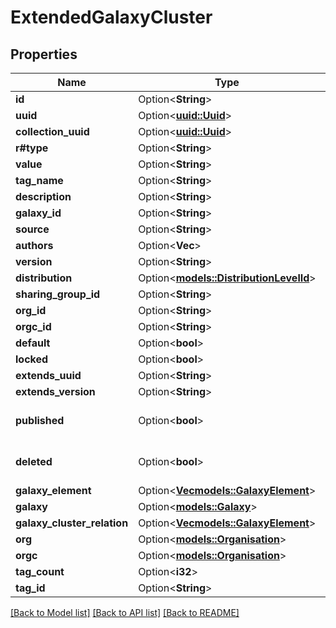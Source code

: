 # ExtendedGalaxyCluster

## Properties

Name | Type | Description | Notes
------------ | ------------- | ------------- | -------------
**id** | Option<**String**> |  | [optional]
**uuid** | Option<[**uuid::Uuid**](uuid::Uuid.md)> |  | [optional]
**collection_uuid** | Option<[**uuid::Uuid**](uuid::Uuid.md)> |  | [optional]
**r#type** | Option<**String**> |  | [optional]
**value** | Option<**String**> |  | [optional]
**tag_name** | Option<**String**> |  | [optional]
**description** | Option<**String**> |  | [optional]
**galaxy_id** | Option<**String**> |  | [optional]
**source** | Option<**String**> |  | [optional]
**authors** | Option<**Vec<String>**> |  | [optional]
**version** | Option<**String**> |  | [optional]
**distribution** | Option<[**models::DistributionLevelId**](DistributionLevelId.md)> |  | [optional]
**sharing_group_id** | Option<**String**> |  | [optional]
**org_id** | Option<**String**> |  | [optional]
**orgc_id** | Option<**String**> |  | [optional]
**default** | Option<**bool**> |  | [optional]
**locked** | Option<**bool**> |  | [optional]
**extends_uuid** | Option<**String**> |  | [optional]
**extends_version** | Option<**String**> |  | [optional]
**published** | Option<**bool**> |  | [optional][default to false]
**deleted** | Option<**bool**> |  | [optional][default to false]
**galaxy_element** | Option<[**Vec<models::GalaxyElement>**](GalaxyElement.md)> |  | [optional]
**galaxy** | Option<[**models::Galaxy**](Galaxy.md)> |  | [optional]
**galaxy_cluster_relation** | Option<[**Vec<models::GalaxyElement>**](GalaxyElement.md)> |  | [optional]
**org** | Option<[**models::Organisation**](Organisation.md)> |  | [optional]
**orgc** | Option<[**models::Organisation**](Organisation.md)> |  | [optional]
**tag_count** | Option<**i32**> |  | [optional]
**tag_id** | Option<**String**> |  | [optional]

[[Back to Model list]](../README.md#documentation-for-models) [[Back to API list]](../README.md#documentation-for-api-endpoints) [[Back to README]](../README.md)


